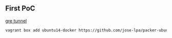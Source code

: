 First PoC
---------

[gre tunnel](http://wiredcraft.com/blog/multi-host-docker-network/)

```sh
vagrant box add ubuntu14-docker https://github.com/jose-lpa/packer-ubuntu_14.04/releases/download/v2.0/ubuntu-14.04.box
```
